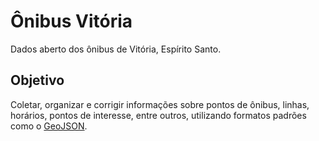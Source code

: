 Ônibus Vitória
==================

Dados aberto dos ônibus de Vitória, Espírito Santo.

Objetivo
------------------

Coletar, organizar e corrigir informações sobre pontos de ônibus, linhas, horários, pontos de interesse,
entre outros, utilizando formatos padrões como o [GeoJSON](http://geojson.org/).
